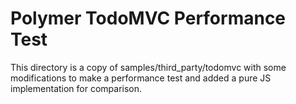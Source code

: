 # Polymer TodoMVC Performance Test

This directory is a copy of samples/third_party/todomvc with some modifications
to make a performance test and added a pure JS implementation for comparison.
